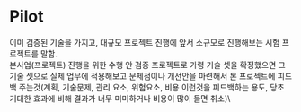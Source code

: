 # Pilot

이미 검증된 기술을 가지고, 대규모 프로젝트 진행에 앞서 소규모로 진행해보는 시험 프로젝트를 말함.\
본사업(프로젝트) 진행을 위한 수행 안 검증 프로젝트로 가령 기술 셋을 확정했으면 그 기술 셋으로 실제 업무에 적용해보고 문제점이나 개선안을 마련해서 본 프로젝트에 피드백 주는것(계획, 기술문제, 관리 요소, 위험요소, 비용 이런것을 피드백하는 용도, 당초 기대한 효과에 비해 결과가 너무 미미하거나 비용이 많이 들면 취소)\
